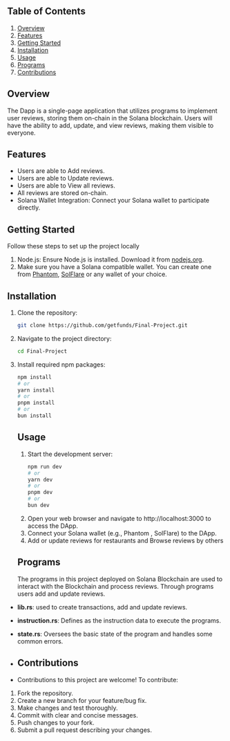 ## Table of Contents
1. [Overview](https://github.com/getfunds/Final-Project?tab=readme-ov-file#overview)
2. [Features](https://github.com/getfunds/Final-Project?tab=readme-ov-file#features)
3. [Getting Started](https://github.com/getfunds/Final-Project?tab=readme-ov-file#getting-started)
4. [Installation](https://github.com/getfunds/Final-Project?tab=readme-ov-file#installation)
5. [Usage](https://github.com/getfunds/Final-Project?tab=readme-ov-file#usage)
6. [Programs](https://github.com/getfunds/Final-Project?tab=readme-ov-file#programs)
7. [Contributions](https://github.com/getfunds/Final-Project?tab=readme-ov-file#contributions)

## Overview

The Dapp is a single-page application that utilizes programs to implement user reviews, storing them on-chain in the Solana blockchain. Users will have the ability to add, update, and view reviews, making them visible to everyone.

## Features

- Users are able to Add reviews.
- Users are able to Update reviews.
- Users are able to View all reviews.
- All reviews are stored on-chain.
- Solana Wallet Integration: Connect your Solana wallet to participate directly.

## Getting Started

Follow these steps to set up the project locally
1. Node.js: Ensure Node.js is installed. Download it from [nodejs.org](https://nodejs.org/).
2. Make sure you have a Solana compatible wallet. You can create one from [Phantom](https://phantom.app/), [SolFlare](https://solflare.com/) or any wallet of your choice.

## Installation
1. Clone the repository:
   ```bash
   git clone https://github.com/getfunds/Final-Project.git

2. Navigate to the project directory:
   ```bash
   cd Final-Project
3. Install required npm packages:
   ```bash
   npm install
   # or
   yarn install
   # or
   pnpm install
   # or
   bun install
   ```
   ## Usage
   1. Start the development server:
      ```bash
      npm run dev
      # or
      yarn dev
      # or
      pnpm dev
      # or
      bun dev
    2. Open your web browser and navigate to http://localhost:3000 to access the DApp.
    3. Connect your Solana wallet (e.g., Phantom , SolFlare) to the DApp.
    4. Add or update reviews for restaurants and Browse reviews by others
   ## Programs
   The programs in this project deployed on Solana Blockchain are used to interact with the Blockchain and process reviews. Through programs users add and update reviews.

- **lib.rs**: used to create transactions, add and update reviews.
- **instruction.rs**: Defines as the instruction data to execute the programs.
- **state.rs**: Oversees the basic state of the program and handles some common errors.
- 
  ## Contributions
  
- Contributions to this project are welcome! To contribute:

1. Fork the repository.
2. Create a new branch for your feature/bug fix.
3. Make changes and test thoroughly.
4. Commit with clear and concise messages.
5. Push changes to your fork.
6. Submit a pull request describing your changes.
